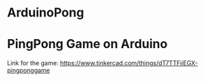 # ArduinoPong
# PingPong Game on Arduino
Link for the game: https://www.tinkercad.com/things/dT7TTFiiEGX-pingponggame
